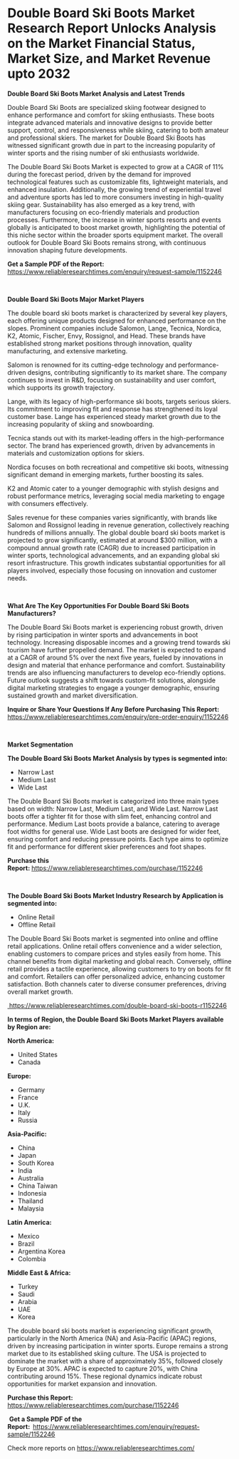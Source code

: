 <p><h1>Double Board Ski Boots Market Research Report Unlocks Analysis on the Market Financial Status, Market Size, and Market Revenue upto 2032</h1></p><p><strong>Double Board Ski Boots Market Analysis and Latest Trends</strong></p>
<p><p>Double Board Ski Boots are specialized skiing footwear designed to enhance performance and comfort for skiing enthusiasts. These boots integrate advanced materials and innovative designs to provide better support, control, and responsiveness while skiing, catering to both amateur and professional skiers. The market for Double Board Ski Boots has witnessed significant growth due in part to the increasing popularity of winter sports and the rising number of ski enthusiasts worldwide.</p><p>The Double Board Ski Boots Market is expected to grow at a CAGR of 11% during the forecast period, driven by the demand for improved technological features such as customizable fits, lightweight materials, and enhanced insulation. Additionally, the growing trend of experiential travel and adventure sports has led to more consumers investing in high-quality skiing gear. Sustainability has also emerged as a key trend, with manufacturers focusing on eco-friendly materials and production processes. Furthermore, the increase in winter sports resorts and events globally is anticipated to boost market growth, highlighting the potential of this niche sector within the broader sports equipment market. The overall outlook for Double Board Ski Boots remains strong, with continuous innovation shaping future developments.</p></p>
<p><strong>Get a Sample PDF of the Report:&nbsp;</strong> <a href="https://www.reliableresearchtimes.com/enquiry/request-sample/1152246?utm_campaign=2205&utm_medium=2&utm_source=Github&utm_content=ia&utm_term=05042025&utm_id=double-board-ski-boots">https://www.reliableresearchtimes.com/enquiry/request-sample/1152246</a></p>
<p>&nbsp;</p>
<p><strong>Double Board Ski Boots Major Market Players</strong></p>
<p><p>The double board ski boots market is characterized by several key players, each offering unique products designed for enhanced performance on the slopes. Prominent companies include Salomon, Lange, Tecnica, Nordica, K2, Atomic, Fischer, Envy, Rossignol, and Head. These brands have established strong market positions through innovation, quality manufacturing, and extensive marketing.</p><p>Salomon is renowned for its cutting-edge technology and performance-driven designs, contributing significantly to its market share. The company continues to invest in R&D, focusing on sustainability and user comfort, which supports its growth trajectory.</p><p>Lange, with its legacy of high-performance ski boots, targets serious skiers. Its commitment to improving fit and response has strengthened its loyal customer base. Lange has experienced steady market growth due to the increasing popularity of skiing and snowboarding.</p><p>Tecnica stands out with its market-leading offers in the high-performance sector. The brand has experienced growth, driven by advancements in materials and customization options for skiers. </p><p>Nordica focuses on both recreational and competitive ski boots, witnessing significant demand in emerging markets, further boosting its sales.</p><p>K2 and Atomic cater to a younger demographic with stylish designs and robust performance metrics, leveraging social media marketing to engage with consumers effectively.</p><p>Sales revenue for these companies varies significantly, with brands like Salomon and Rossignol leading in revenue generation, collectively reaching hundreds of millions annually. The global double board ski boots market is projected to grow significantly, estimated at around $300 million, with a compound annual growth rate (CAGR) due to increased participation in winter sports, technological advancements, and an expanding global ski resort infrastructure. This growth indicates substantial opportunities for all players involved, especially those focusing on innovation and customer needs.</p></p>
<p>&nbsp;</p>
<p><strong>What Are The Key Opportunities For Double Board Ski Boots Manufacturers?</strong></p>
<p><p>The Double Board Ski Boots market is experiencing robust growth, driven by rising participation in winter sports and advancements in boot technology. Increasing disposable incomes and a growing trend towards ski tourism have further propelled demand. The market is expected to expand at a CAGR of around 5% over the next five years, fueled by innovations in design and material that enhance performance and comfort. Sustainability trends are also influencing manufacturers to develop eco-friendly options. Future outlook suggests a shift towards custom-fit solutions, alongside digital marketing strategies to engage a younger demographic, ensuring sustained growth and market diversification.</p></p>
<p><strong>Inquire or Share Your Questions If Any Before Purchasing This Report:</strong> <a href="https://www.reliableresearchtimes.com/enquiry/pre-order-enquiry/1152246?utm_campaign=2205&utm_medium=2&utm_source=Github&utm_content=ia&utm_term=05042025&utm_id=double-board-ski-boots">https://www.reliableresearchtimes.com/enquiry/pre-order-enquiry/1152246</a></p>
<p>&nbsp;</p>
<p><strong>Market Segmentation</strong></p>
<p><strong>The Double Board Ski Boots Market Analysis by types is segmented into:</strong></p>
<p><ul><li>Narrow Last</li><li>Medium Last</li><li>Wide Last</li></ul></p>
<p><p>The Double Board Ski Boots market is categorized into three main types based on width: Narrow Last, Medium Last, and Wide Last. Narrow Last boots offer a tighter fit for those with slim feet, enhancing control and performance. Medium Last boots provide a balance, catering to average foot widths for general use. Wide Last boots are designed for wider feet, ensuring comfort and reducing pressure points. Each type aims to optimize fit and performance for different skier preferences and foot shapes.</p></p>
<p><strong>Purchase this Report:&nbsp;</strong><a href="https://www.reliableresearchtimes.com/purchase/1152246?utm_campaign=2205&utm_medium=2&utm_source=Github&utm_content=ia&utm_term=05042025&utm_id=double-board-ski-boots">https://www.reliableresearchtimes.com/purchase/1152246</a></p>
<p>&nbsp;</p>
<p><strong>The Double Board Ski Boots Market Industry Research by Application is segmented into:</strong></p>
<p><ul><li>Online Retail</li><li>Offline Retail</li></ul></p>
<p><p>The Double Board Ski Boots market is segmented into online and offline retail applications. Online retail offers convenience and a wider selection, enabling customers to compare prices and styles easily from home. This channel benefits from digital marketing and global reach. Conversely, offline retail provides a tactile experience, allowing customers to try on boots for fit and comfort. Retailers can offer personalized advice, enhancing customer satisfaction. Both channels cater to diverse consumer preferences, driving overall market growth.</p></p>
<p><a href="https://www.reliableresearchtimes.com/double-board-ski-boots-r1152246?utm_campaign=2205&utm_medium=2&utm_source=Github&utm_content=ia&utm_term=05042025&utm_id=double-board-ski-boots">&nbsp;https://www.reliableresearchtimes.com/double-board-ski-boots-r1152246</a></p>
<p><strong>In terms of Region, the Double Board Ski Boots Market Players available by Region are:</strong></p>
<p>
    <p> <strong> North America: </strong>
        <ul>
            <li>United States</li>
            <li>Canada</li>
        </ul>
        </p> 
    <p> <strong> Europe: </strong>
        <ul>
            <li>Germany</li>
            <li>France</li>
            <li>U.K.</li>
            <li>Italy</li>
            <li>Russia</li>
        </ul>
        </p> 
    <p> <strong> Asia-Pacific: </strong>
        <ul>
            <li>China</li>
            <li>Japan</li>
            <li>South Korea</li>
            <li>India</li>
            <li>Australia</li>
            <li>China Taiwan</li>
            <li>Indonesia</li>
            <li>Thailand</li>
            <li>Malaysia</li>
        </ul>
        </p> 
    <p> <strong> Latin America: </strong>
        <ul>
            <li>Mexico</li>
            <li>Brazil</li>
            <li>Argentina Korea</li>
            <li>Colombia</li>
        </ul>
        </p> 
    <p> <strong> Middle East & Africa: </strong>
        <ul>
            <li>Turkey</li>
            <li>Saudi</li>
            <li>Arabia</li>
            <li>UAE</li>
            <li>Korea</li>
        </ul>
    </p>
    </p>
<p><p>The double board ski boots market is experiencing significant growth, particularly in the North America (NA) and Asia-Pacific (APAC) regions, driven by increasing participation in winter sports. Europe remains a strong market due to its established skiing culture. The USA is projected to dominate the market with a share of approximately 35%, followed closely by Europe at 30%. APAC is expected to capture 20%, with China contributing around 15%. These regional dynamics indicate robust opportunities for market expansion and innovation.</p></p>
<p><strong>Purchase this Report: </strong><a href="https://www.reliableresearchtimes.com/purchase/1152246?utm_campaign=2205&utm_medium=2&utm_source=Github&utm_content=ia&utm_term=05042025&utm_id=double-board-ski-boots">https://www.reliableresearchtimes.com/purchase/1152246</a></p>
<p>&nbsp;<strong>Get a Sample PDF of the Report:&nbsp;&nbsp;</strong><a href="https://www.reliableresearchtimes.com/enquiry/request-sample/1152246?utm_campaign=2205&utm_medium=2&utm_source=Github&utm_content=ia&utm_term=05042025&utm_id=double-board-ski-boots">https://www.reliableresearchtimes.com/enquiry/request-sample/1152246</a></p>
<p><strong></strong></p>
<p>Check more reports on <a href="https://www.reliableresearchtimes.com/?utm_campaign=2205&utm_medium=2&utm_source=Github&utm_content=ia&utm_term=05042025&utm_id=double-board-ski-boots">https://www.reliableresearchtimes.com/</a></p>